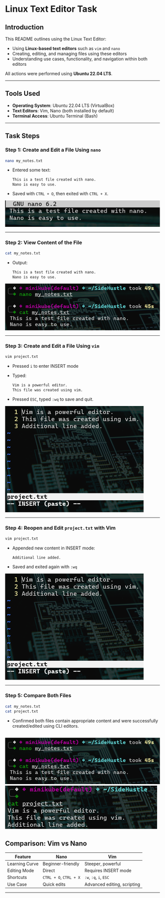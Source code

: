 
# Linux Text Editor Task

## Introduction

This README outlines using the Linux Text Editor:

- Using **Linux-based text editors** such as `vim` and `nano`
- Creating, editing, and managing files using these editors
- Understanding use cases, functionality, and navigation within both editors

All actions were performed using **Ubuntu 22.04 LTS**.

---

## Tools Used

- **Operating System**: Ubuntu 22.04 LTS (VirtualBox)
- **Text Editors**: Vim, Nano (both installed by default)
- **Terminal Access**: Ubuntu Terminal (Bash)

---

## Task Steps

### Step 1: Create and Edit a File Using `nano`

```bash
nano my_notes.txt
```

- Entered some text:
  ```
  This is a test file created with nano.
  Nano is easy to use.
  ```

- Saved with `CTRL + O`, then exited with `CTRL + X`.

![Nano editor with content](images/nano.png)

---

### Step 2: View Content of the File

```bash
cat my_notes.txt
```

- Output:
  ```
  This is a test file created with nano.
  Nano is easy to use.
  ```

![Terminal output using cat](images/cat-mynotes.png)

---

### Step 3: Create and Edit a File Using `vim`

```bash
vim project.txt
```

- Pressed `i` to enter INSERT mode
- Typed:
  ```
  Vim is a powerful editor.
  This file was created using vim.
  ```

- Pressed `ESC`, typed `:wq` to save and quit.

![Vim editing screen](images/vim.png)

---

### Step 4: Reopen and Edit `project.txt` with Vim

```bash
vim project.txt
```

- Appended new content in INSERT mode:
  ```
  Additional line added.
  ```

- Saved and exited again with `:wq`

![Vim file after editing](images/vim.png)

---

### Step 5: Compare Both Files

```bash
cat my_notes.txt
cat project.txt
```

- Confirmed both files contain appropriate content and were successfully created/edited using CLI editors.

![Vim file after editing](images/cat-mynotes.png)
![Vim file after editing](images/cat-project.png)
---

## Comparison: Vim vs Nano

| Feature          | Nano                          | Vim                           |
|------------------|-------------------------------|-------------------------------|
| Learning Curve   | Beginner-friendly             | Steeper, powerful             |
| Editing Mode     | Direct                        | Requires INSERT mode          |
| Shortcuts        | `CTRL + O`, `CTRL + X`        | `:w`, `:q`, `i`, `ESC`        |
| Use Case         | Quick edits                   | Advanced editing, scripting   |

---
